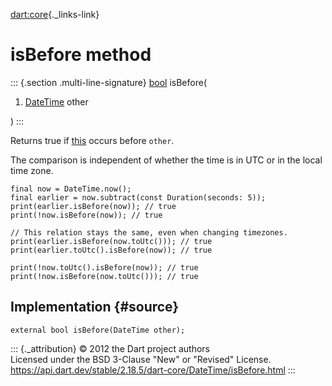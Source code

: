 [dart:core](../../dart-core/dart-core-library){._links-link}

isBefore method
===============

::: {.section .multi-line-signature}
[bool](../bool-class) isBefore(

1.  [DateTime](../datetime-class) other

)
:::

Returns true if [this](../datetime-class) occurs before `other`.

The comparison is independent of whether the time is in UTC or in the
local time zone.

``` {.language-dart data-language="dart"}
final now = DateTime.now();
final earlier = now.subtract(const Duration(seconds: 5));
print(earlier.isBefore(now)); // true
print(!now.isBefore(now)); // true

// This relation stays the same, even when changing timezones.
print(earlier.isBefore(now.toUtc())); // true
print(earlier.toUtc().isBefore(now)); // true

print(!now.toUtc().isBefore(now)); // true
print(!now.isBefore(now.toUtc())); // true
```

Implementation {#source}
--------------

``` {.language-dart data-language="dart"}
external bool isBefore(DateTime other);
```

::: {._attribution}
© 2012 the Dart project authors\
Licensed under the BSD 3-Clause \"New\" or \"Revised\" License.\
<https://api.dart.dev/stable/2.18.5/dart-core/DateTime/isBefore.html>
:::
